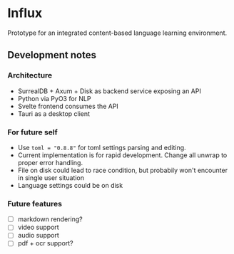 # Influx

Prototype for an integrated content-based language learning environment.

## Development notes

### Architecture

- SurrealDB + Axum + Disk as backend service exposing an API
- Python via PyO3 for NLP
- Svelte frontend consumes the API 
- Tauri as a desktop client

### For future self

- Use `toml = "0.8.8"` for toml settings parsing and editing.
- Current implementation is for rapid development. Change all unwrap to proper error handling. 
- File on disk could lead to race condition, but probabily won't encounter in single user situation
- Language settings could be on disk

### Future features

- [ ] markdown rendering?
- [ ] video support
- [ ] audio support
- [ ] pdf + ocr support?